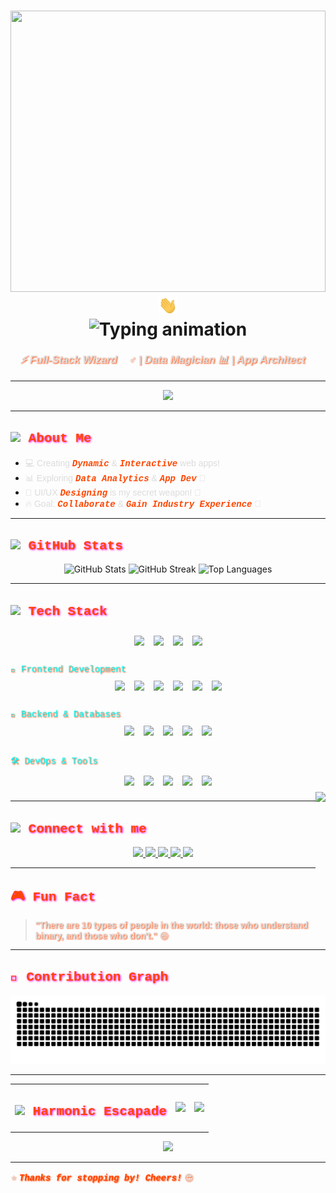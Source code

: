<h1 align="center">
  <img src="https://i.gifer.com/Dhug.gif" width="100%" height="450"/>
  <br/>
  <img src="https://raw.githubusercontent.com/ABSphreak/ABSphreak/master/gifs/Hi.gif" width="30px">
  <br>
  <img src="https://readme-typing-svg.herokuapp.com?font=Fira+Code&size=24&duration=4000&pause=100&color=00FF00&center=true&vCenter=true&lines=Hey+there!_;I'm+Ansh+Sahu𒉭_;coder????_;developer??!!_;Nahhhh_;Napster(≧∇≦)😴_" alt="Typing animation">
</h1>






<p align="center" style="font-family: Arial, sans-serif; font-size: 1.2em; color: #DCDCDC; text-shadow: 1px 1px 2px #FF4500;"><b><i>⚡ Full-Stack Wizard 🧙‍♂️ | Data Magician 📊 | App Architect 📱</i></b></p>

---

<div align="center">
  <img src="https://media1.tenor.com/m/riqxUvXso5AAAAAd/spike.gif" width="450" />
</div>

---

## <span style="font-family: 'Courier New', monospace; color: #FF4500; text-shadow: 1px 1px 3px #FF00FF;"><img src="https://media.tenor.com/g-aya7PJh2EAAAAM/me-get-jammed-on.gif" width="60px"> About Me</span>

- <span style="font-family: Arial, sans-serif; color: #DCDCDC;">💻 Creating **<i style="font-family: 'Courier New', monospace; color: #FF4500;">Dynamic</i>** & **<i style="font-family: 'Courier New', monospace; color: #FF4500;">Interactive</i>** web apps!</span>  
- <span style="font-family: Arial, sans-serif; color: #DCDCDC;">📊 Exploring **<i style="font-family: 'Courier New', monospace; color: #FF4500;">Data Analytics</i>** & **<i style="font-family: 'Courier New', monospace; color: #FF4500;">App Dev</i>** 🚀</span>  
- <span style="font-family: Arial, sans-serif; color: #DCDCDC;">🎨 UI/UX **<i style="font-family: 'Courier New', monospace; color: #FF4500;">Designing</i>** is my secret weapon! 🎯</span>  
- <span style="font-family: Arial, sans-serif; color: #DCDCDC;">🔥 Goal: **<i style="font-family: 'Courier New', monospace; color: #FF4500;">Collaborate</i>** & **<i style="font-family: 'Courier New', monospace; color: #FF4500;">Gain Industry Experience</i>** 🚀</span>  

---

## <span style="font-family: 'Courier New', monospace; color: #FF4500; text-shadow: 1px 1px 3px #FF00FF;"><img src="https://media.tenor.com/LSHKMiRdLggAAAAm/statistics-trending-up.webp" width="60px"> GitHub Stats</span>  

<div align="center">
  <img src="https://github-readme-stats.vercel.app/api?username=ANSH696969&show_icons=true&theme=gruvbox&hide_border=true&title_color=FF4500&icon_color=FF4500&text_color=DCDCDC&bg_color=0D1117" height="180" alt="GitHub Stats" />
  <img src="https://streak-stats.vercel.app?user=ANSH696969&theme=gruvbox&hide_border=true&ring=FF4500&fire=FF4500&sideNums=FF6347&currStreakNum=FF4500" height="180" alt="GitHub Streak" />
  <img src="https://github-readme-stats.vercel.app/api/top-langs?username=ANSH696969&layout=compact&langs_count=6&theme=gruvbox&hide_border=true&title_color=FF4500&text_color=DCDCDC&bg_color=0D1117" height="180" alt="Top Languages" />
</div>

---

## <span style="font-family: 'Courier New', monospace; color: #FF4500; text-shadow: 1px 1px 3px #FF00FF;"><img src="https://media.tenor.com/H9uhBUzf2xwAAAAM/hacker-test.gif" width="60px"> Tech Stack</span>  

<div style="display: flex; flex-wrap: wrap; justify-content: center; gap: 15px; padding: 10px;">
  <img style="transition: transform 0.3s ease;" onmouseover="this.style.transform='scale(1.2) rotate(10deg)';" onmouseout="this.style.transform='scale(1) rotate(0deg)';" src="https://img.shields.io/badge/C-🔧-A8B9CC?style=for-the-badge&logo=c&logoColor=white" />
  <img style="transition: transform 0.3s ease;" onmouseover="this.style.transform='scale(1.2) rotate(10deg)';" onmouseout="this.style.transform='scale(1) rotate(0deg)';" src="https://img.shields.io/badge/C++-💻-00599C?style=for-the-badge&logo=c%2B%2B&logoColor=white" />
  <img style="transition: transform 0.3s ease;" onmouseover="this.style.transform='scale(1.2) rotate(10deg)';" onmouseout="this.style.transform='scale(1) rotate(0deg)';" src="https://img.shields.io/badge/JavaScript-🚀-F7DF1E?style=for-the-badge&logo=javascript&logoColor=black" />
  <img style="transition: transform 0.3s ease;" onmouseover="this.style.transform='scale(1.2) rotate(10deg)';" onmouseout="this.style.transform='scale(1) rotate(0deg)';" src="https://img.shields.io/badge/TypeScript-🌟-3178C6?style=for-the-badge&logo=typescript&logoColor=white" />
</div>

<div style="font-family: 'Courier New', monospace; color: #00FFFF; text-shadow: 1px 1px 2px #FF4500; margin-top: 20px;">🎨 Frontend Development</div>
<div style="display: flex; flex-wrap: wrap; justify-content: center; gap: 15px; padding: 10px;">
  <img style="transition: transform 0.3s ease;" onmouseover="this.style.transform='scale(1.2) rotate(10deg)';" onmouseout="this.style.transform='scale(1) rotate(0deg)';" src="https://img.shields.io/badge/HTML5-🎨-E34F26?style=for-the-badge&logo=html5&logoColor=white" />
  <img style="transition: transform 0.3s ease;" onmouseover="this.style.transform='scale(1.2) rotate(10deg)';" onmouseout="this.style.transform='scale(1) rotate(0deg)';" src="https://img.shields.io/badge/CSS3-✨-1572B6?style=for-the-badge&logo=css3&logoColor=white" />
  <img style="transition: transform 0.3s ease;" onmouseover="this.style.transform='scale(1.2) rotate(10deg)';" onmouseout="this.style.transform='scale(1) rotate(0deg)';" src="https://img.shields.io/badge/React-⚛️-61DAFB?style=for-the-badge&logo=react&logoColor=black" />
  <img style="transition: transform 0.3s ease;" onmouseover="this.style.transform='scale(1.2) rotate(10deg)';" onmouseout="this.style.transform='scale(1) rotate(0deg)';" src="https://img.shields.io/badge/Next.js-⬛-000000?style=for-the-badge&logo=next.js&logoColor=white" />
  <img style="transition: transform 0.3s ease;" onmouseover="this.style.transform='scale(1.2) rotate(10deg)';" onmouseout="this.style.transform='scale(1) rotate(0deg)';" src="https://img.shields.io/badge/Tailwind-💨-38B2AC?style=for-the-badge&logo=tailwind-css&logoColor=white" />
  <img style="transition: transform 0.3s ease;" onmouseover="this.style.transform='scale(1.2) rotate(10deg)';" onmouseout="this.style.transform='scale(1) rotate(0deg)';" src="https://img.shields.io/badge/Bootstrap-🎡-7952B3?style=for-the-badge&logo=bootstrap&logoColor=white" />
</div>

<div style="font-family: 'Courier New', monospace; color: #00FFFF; text-shadow: 1px 1px 2px #FF4500; margin-top: 20px;">🔧 Backend & Databases</div>
<div style="display: flex; flex-wrap: wrap; justify-content: center; gap: 15px; padding: 10px;">
  <img style="transition: transform 0.3s ease;" onmouseover="this.style.transform='scale(1.2) rotate(10deg)';" onmouseout="this.style.transform='scale(1) rotate(0deg)';" src="https://img.shields.io/badge/Node.js-🌿-339933?style=for-the-badge&logo=node.js&logoColor=white" />
  <img style="transition: transform 0.3s ease;" onmouseover="this.style.transform='scale(1.2) rotate(10deg)';" onmouseout="this.style.transform='scale(1) rotate(0deg)';" src="https://img.shields.io/badge/Express-⚡-000000?style=for-the-badge&logo=express&logoColor=white" />
  <img style="transition: transform 0.3s ease;" onmouseover="this.style.transform='scale(1.2) rotate(10deg)';" onmouseout="this.style.transform='scale(1) rotate(0deg)';" src="https://img.shields.io/badge/MongoDB-🍃-47A248?style=for-the-badge&logo=mongodb&logoColor=white" />
  <img style="transition: transform 0.3s ease;" onmouseover="this.style.transform='scale(1.2) rotate(10deg)';" onmouseout="this.style.transform='scale(1) rotate(0deg)';" src="https://img.shields.io/badge/Firebase-🔥-FFCA28?style=for-the-badge&logo=firebase&logoColor=black" />
  <img style="transition: transform 0.3s ease;" onmouseover="this.style.transform='scale(1.2) rotate(10deg)';" onmouseout="this.style.transform='scale(1) rotate(0deg)';" src="https://img.shields.io/badge/Supabase-🗄️-3ECF8E?style=for-the-badge&logo=supabase&logoColor=white" />
</div>

<div style="font-family: 'Courier New', monospace; color: #00FFFF; text-shadow: 1px 1px 2px #FF4500; margin-top: 20px;">🛠️ DevOps & Tools</div>
<div style="display: flex; flex-wrap: wrap; justify-content: center; gap: 15px; padding: 10px;">
  <img style="transition: transform 0.3s ease;" onmouseover="this.style.transform='scale(1.2) rotate(10deg)';" onmouseout="this.style.transform='scale(1) rotate(0deg)';" src="https://img.shields.io/badge/Git-📌-F05032?style=for-the-badge&logo=git&logoColor=white" />
  <img style="transition: transform 0.3s ease;" onmouseover="this.style.transform='scale(1.2) rotate(10deg)';" onmouseout="this.style.transform='scale(1) rotate(0deg)';" src="https://img.shields.io/badge/GitHub-🐙-181717?style=for-the-badge&logo=github&logoColor=white" />
  <img style="transition: transform 0.3s ease;" onmouseover="this.style.transform='scale(1.2) rotate(10deg)';" onmouseout="this.style.transform='scale(1) rotate(0deg)';" src="https://img.shields.io/badge/Docker-🐳-2496ED?style=for-the-badge&logo=docker&logoColor=white" />
  <img style="transition: transform 0.3s ease;" onmouseover="this.style.transform='scale(1.2) rotate(10deg)';" onmouseout="this.style.transform='scale(1) rotate(0deg)';" src="https://img.shields.io/badge/AWS-☁️-232F3E?style=for-the-badge&logo=amazon-aws&logoColor=white" />
  <img style="transition: transform 0.3s ease;" onmouseover="this.style.transform='scale(1.2) rotate(10deg)';" onmouseout="this.style.transform='scale(1) rotate(0deg)';" src="https://img.shields.io/badge/Vercel-🚀-000000?style=for-the-badge&logo=vercel&logoColor=white" />
</div>

<img align="right" height="150" src="https://media1.tenor.com/m/GfSX-u7VGM4AAAAC/coding.gif" />

---
## <span style="font-family: 'Courier New', monospace; color: #FF4500; text-shadow: 1px 1px 3px #FF00FF;"><img src="https://i.gifer.com/origin/4d/4dc11d17f5292fd463a60aa2bbb41f6a_w200.webp" width="50px"> Connect with me</span>  

<div align="center">
  <a href="https://www.instagram.com/ansh_sahuji___/" target="_blank">
    <img src="https://img.shields.io/badge/Instagram-E4405F?style=for-the-badge&logo=instagram&logoColor=white" />
  </a>
  <a href="mailto:your.email@gmail.com" target="_blank">
    <img src="https://img.shields.io/badge/Gmail-D14836?style=for-the-badge&logo=gmail&logoColor=white" />
  </a>
  <a href="https://www.linkedin.com/in/ansh-sahu-1b24b424b/" target="_blank">
    <img src="https://img.shields.io/badge/LinkedIn-0077B5?style=for-the-badge&logo=linkedin&logoColor=white" />
  </a>
  <a href="https://x.com/anshsah90369426" target="_blank">
    <img src="https://img.shields.io/badge/X-000000?style=for-the-badge&logo=x&logoColor=white" />
  </a>
  <a href="https://ansh-portfolio14.netlify.app/" target="_blank">
    <img src="https://img.shields.io/badge/Portfolio-FF4500?style=for-the-badge&logo=netlify&logoColor=white" />
  </a>
</div>

---

## <span style="font-family: 'Courier New', monospace; color: #FF4500; text-shadow: 1px 1px 3px #FF00FF;">🎮 Fun Fact</span>  

> <span style="font-family: Arial, sans-serif; color: #DCDCDC; text-shadow: 1px 1px 2px #FF4500;">**"There are 10 types of people in the world: those who understand binary, and those who don't."** 😆</span>  

---

## <span style="font-family: 'Courier New', monospace; color: #FF4500; text-shadow: 1px 1px 3px #FF00FF;">🐍 Contribution Graph</span>  

<div align="center">
  <img src="https://raw.githubusercontent.com/ANSH696969/ANSH696969/output/snake.svg" alt="Snake Animation" />
</div>

---
<table>
  <tr>
    <td>
      <h2 style="font-family: 'Courier New', monospace; color: #FF4500; text-shadow: 1px 1px 3px #FF00FF;">
        <img src="https://i.gifer.com/origin/a0/a0fdfb0039405b9a8c222dd252be9565_w200.webp" width="60px">
        Harmonic Escapade
      </h2>
    </td>
    <td>
      <a href="https://spotify-github-profile.kittinanx.com/api/view.svg?uid=31cgswzgybt4wfqmdvzq4dre2m2e&redirect=true">
        <img src="https://spotify-github-profile.kittinanx.com/api/view.svg?uid=31cgswzgybt4wfqmdvzq4dre2m2e&cover_image=true&theme=default&show_offline=true&background_color=121212&interchange=true&bar_color=53b14f&bar_color_cover=false">
      </a>
    </td>
    <td>
      <img src="https://i.gifer.com/origin/79/79c9bd19c3c5e678ff2b42f93234d7f9_w200.webp" width=100%>
    </td>
  </tr>
</table>


<div align="center">
  <img src="https://media.tenor.com/THXLmSGSqJAAAAAi/mikaela-hyakuya.gif" height="200" />
</div>

---

<span style="font-family: Arial, sans-serif; color: #DCDCDC; text-shadow: 1px 1px 2px #FF4500;">⭐ **<i style="font-family: 'Courier New', monospace; color: #FF4500;">Thanks for stopping by! Cheers!</i>** 😎</span>

